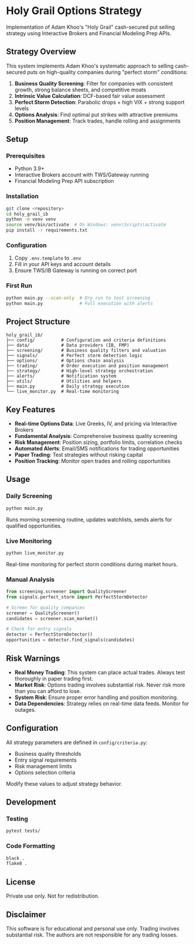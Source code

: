 # Holy Grail Options Strategy

Implementation of Adam Khoo's "Holy Grail" cash-secured put selling strategy using Interactive Brokers and Financial Modeling Prep APIs.

## Strategy Overview

This system implements Adam Khoo's systematic approach to selling cash-secured puts on high-quality companies during "perfect storm" conditions:

1. **Business Quality Screening**: Filter for companies with consistent growth, strong balance sheets, and competitive moats
2. **Intrinsic Value Calculation**: DCF-based fair value assessment
3. **Perfect Storm Detection**: Parabolic drops + high VIX + strong support levels
4. **Options Analysis**: Find optimal put strikes with attractive premiums
5. **Position Management**: Track trades, handle rolling and assignments

## Setup

### Prerequisites
- Python 3.9+
- Interactive Brokers account with TWS/Gateway running
- Financial Modeling Prep API subscription

### Installation
```bash
git clone <repository>
cd holy_grail_ib
python -m venv venv
source venv/bin/activate  # On Windows: venv\Scripts\activate
pip install -r requirements.txt
```

### Configuration
1. Copy `.env.template` to `.env`
2. Fill in your API keys and account details
3. Ensure TWS/IB Gateway is running on correct port

### First Run
```bash
python main.py --scan-only  # Dry run to test screening
python main.py              # Full execution with alerts
```

## Project Structure

```
holy_grail_ib/
├── config/          # Configuration and criteria definitions
├── data/            # Data providers (IB, FMP)
├── screening/       # Business quality filters and valuation
├── signals/         # Perfect storm detection logic
├── options/         # Options chain analysis
├── trading/         # Order execution and position management
├── strategy/        # High-level strategy orchestration
├── alerts/          # Notification system
├── utils/           # Utilities and helpers
├── main.py          # Daily strategy execution
└── live_monitor.py  # Real-time monitoring
```

## Key Features

- **Real-time Options Data**: Live Greeks, IV, and pricing via Interactive Brokers
- **Fundamental Analysis**: Comprehensive business quality screening
- **Risk Management**: Position sizing, portfolio limits, correlation checks
- **Automated Alerts**: Email/SMS notifications for trading opportunities
- **Paper Trading**: Test strategies without risking capital
- **Position Tracking**: Monitor open trades and rolling opportunities

## Usage

### Daily Screening
```bash
python main.py
```
Runs morning screening routine, updates watchlists, sends alerts for qualified opportunities.

### Live Monitoring
```bash
python live_monitor.py
```
Real-time monitoring for perfect storm conditions during market hours.

### Manual Analysis
```python
from screening.screener import QualityScreener
from signals.perfect_storm import PerfectStormDetector

# Screen for quality companies
screener = QualityScreener()
candidates = screener.scan_market()

# Check for entry signals
detector = PerfectStormDetector()
opportunities = detector.find_signals(candidates)
```

## Risk Warnings

- **Real Money Trading**: This system can place actual trades. Always test thoroughly in paper trading first.
- **Market Risk**: Options trading involves substantial risk. Never risk more than you can afford to lose.
- **System Risk**: Ensure proper error handling and position monitoring.
- **Data Dependencies**: Strategy relies on real-time data feeds. Monitor for outages.

## Configuration

All strategy parameters are defined in `config/criteria.py`:
- Business quality thresholds
- Entry signal requirements  
- Risk management limits
- Options selection criteria

Modify these values to adjust strategy behavior.

## Development

### Testing
```bash
pytest tests/
```

### Code Formatting
```bash
black .
flake8 .
```

## License

Private use only. Not for redistribution.

## Disclaimer

This software is for educational and personal use only. Trading involves substantial risk. The authors are not responsible for any trading losses.